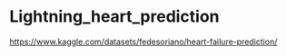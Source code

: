 # Lightning_heart_prediction

https://www.kaggle.com/datasets/fedesoriano/heart-failure-prediction/
